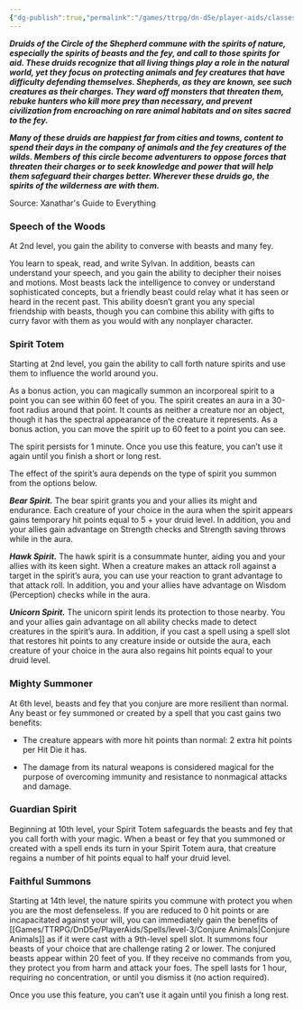 ```yaml
---
{"dg-publish":true,"permalink":"/games/ttrpg/dn-d5e/player-aids/classes/class-specialisations/druid-circle-of-the-shepherd/","tags":["TTRPG/DND/5e"]}
---
```



**_Druids of the Circle of the Shepherd commune with the spirits of nature, especially the spirits of beasts and the fey, and call to those spirits for aid. These druids recognize that all living things play a role in the natural world, yet they focus on protecting animals and fey creatures that have difficulty defending themselves. Shepherds, as they are known, see such creatures as their charges. They ward off monsters that threaten them, rebuke hunters who kill more prey than necessary, and prevent civilization from encroaching on rare animal habitats and on sites sacred to the fey._**

**_Many of these druids are happiest far from cities and towns, content to spend their days in the company of animals and the fey creatures of the wilds. Members of this circle become adventurers to oppose forces that threaten their charges or to seek knowledge and power that will help them safeguard their charges better. Wherever these druids go, the spirits of the wilderness are with them._**

Source: Xanathar's Guide to Everything

### Speech of the Woods

At 2nd level, you gain the ability to converse with beasts and many fey.

You learn to speak, read, and write Sylvan. In addition, beasts can understand your speech, and you gain the ability to decipher their noises and motions. Most beasts lack the intelligence to convey or understand sophisticated concepts, but a friendly beast could relay what it has seen or heard in the recent past. This ability doesn’t grant you any special friendship with beasts, though you can combine this ability with gifts to curry favor with them as you would with any nonplayer character.

### Spirit Totem

Starting at 2nd level, you gain the ability to call forth nature spirits and use them to influence the world around you.

As a bonus action, you can magically summon an incorporeal spirit to a point you can see within 60 feet of you. The spirit creates an aura in a 30-foot radius around that point. It counts as neither a creature nor an object, though it has the spectral appearance of the creature it represents. As a bonus action, you can move the spirit up to 60 feet to a point you can see.

The spirit persists for 1 minute. Once you use this feature, you can’t use it again until you finish a short or long rest.

The effect of the spirit’s aura depends on the type of spirit you summon from the options below.

**_Bear Spirit._** The bear spirit grants you and your allies its might and endurance. Each creature of your choice in the aura when the spirit appears gains temporary hit points equal to 5 + your druid level. In addition, you and your allies gain advantage on Strength checks and Strength saving throws while in the aura.

**_Hawk Spirit._** The hawk spirit is a consummate hunter, aiding you and your allies with its keen sight. When a creature makes an attack roll against a target in the spirit’s aura, you can use your reaction to grant advantage to that attack roll. In addition, you and your allies have advantage on Wisdom (Perception) checks while in the aura.

**_Unicorn Spirit._** The unicorn spirit lends its protection to those nearby. You and your allies gain advantage on all ability checks made to detect creatures in the spirit’s aura. In addition, if you cast a spell using a spell slot that restores hit points to any creature inside or outside the aura, each creature of your choice in the aura also regains hit points equal to your druid level.

### Mighty Summoner

At 6th level, beasts and fey that you conjure are more resilient than normal. Any beast or fey summoned or created by a spell that you cast gains two benefits:

- The creature appears with more hit points than normal: 2 extra hit points per Hit Die it has.

- The damage from its natural weapons is considered magical for the purpose of overcoming immunity and resistance to nonmagical attacks and damage.

### Guardian Spirit

Beginning at 10th level, your Spirit Totem safeguards the beasts and fey that you call forth with your magic. When a beast or fey that you summoned or created with a spell ends its turn in your Spirit Totem aura, that creature regains a number of hit points equal to half your druid level.

### Faithful Summons

Starting at 14th level, the nature spirits you commune with protect you when you are the most defenseless. If you are reduced to 0 hit points or are incapacitated against your will, you can immediately gain the benefits of [[Games/TTRPG/DnD5e/PlayerAids/Spells/level-3/Conjure Animals\|Conjure Animals]] as if it were cast with a 9th-level spell slot. It summons four beasts of your choice that are challenge rating 2 or lower. The conjured beasts appear within 20 feet of you. If they receive no commands from you, they protect you from harm and attack your foes. The spell lasts for 1 hour, requiring no concentration, or until you dismiss it (no action required).

Once you use this feature, you can’t use it again until you finish a long rest.